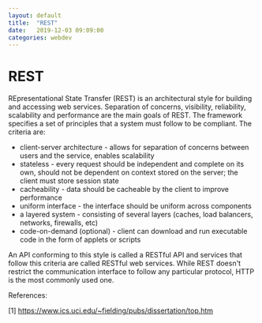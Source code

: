 ```yaml
---
layout: default
title:  "REST"
date:   2019-12-03 09:09:00
categories: webdev
---
```


# REST
REpresentational State Transfer (REST) is an architectural style for building and accessing web services. Separation of concerns, visibility, reliability, scalability and performance are the main goals of REST. The framework specifies a set of principles that a system must follow to be compliant. The criteria are:
 * client-server architecture - allows for separation of concerns between users and the service, enables scalability
 * stateless - every request should be independent and complete on its own, should not be dependent on context stored on the server; the client must store session state
 * cacheability - data should be cacheable by the client to improve performance
 * uniform interface - the interface should be uniform across components
 * a layered system - consisting of several layers (caches, load balancers, networks, firewalls, etc)
 * code-on-demand (optional) - client can download and run executable code in the form of applets or scripts

An API conforming to this style is called a RESTful API and services that follow this criteria are called RESTful web services. While REST doesn't restrict the communication interface to follow any particular protocol, HTTP is the most commonly used one.


References:

[1] https://www.ics.uci.edu/~fielding/pubs/dissertation/top.htm
